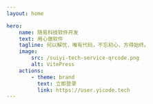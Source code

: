 ```yaml
---
layout: home

hero:
    name: 随易科技软件开发
    text: 用心做软件
    tagline: 何以解忧，唯有代码，不忘初心，方得始终。
    image:
        src: /suiyi-tech-service-qrcode.png
        alt: VitePress
    actions:
        - theme: brand
          text: 立即登录
          link: https://user.yicode.tech
---
```


<homeMore></homeMore>
